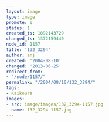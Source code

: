 ```yaml
---
layout: image
type: image
promote: 0
status: 1
created_ts: 1092143729
changed_ts: 1372159440
node_id: 1157
title: '132_3294'
author: anj
created: '2004-08-10'
changed: '2013-06-25'
redirect_from:
- "/node/1157/"
permalink: "/2004/08/10/132_3294/"
tags:
- Kaikoura
images:
- src: image/images/132_3294-1157.jpg
  name: 132_3294-1157.jpg
---
```



